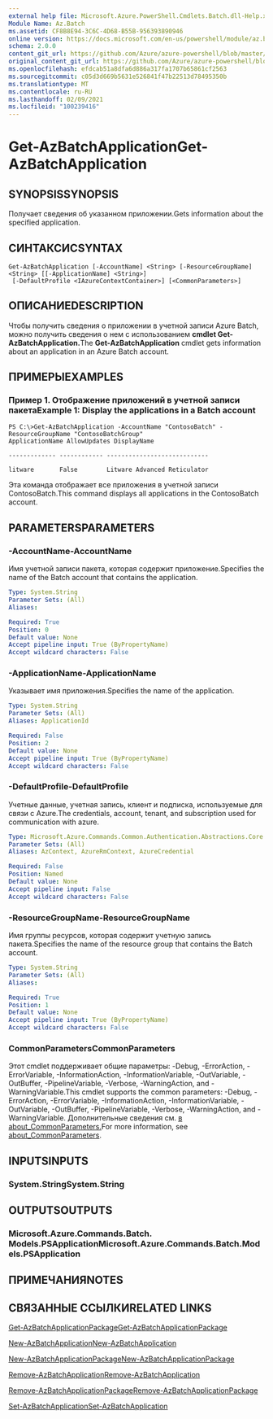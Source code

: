 ```yaml
---
external help file: Microsoft.Azure.PowerShell.Cmdlets.Batch.dll-Help.xml
Module Name: Az.Batch
ms.assetid: CF8B8E94-3C6C-4D68-B55B-956393890946
online version: https://docs.microsoft.com/en-us/powershell/module/az.batch/get-azbatchapplication
schema: 2.0.0
content_git_url: https://github.com/Azure/azure-powershell/blob/master/src/Batch/Batch/help/Get-AzBatchApplication.md
original_content_git_url: https://github.com/Azure/azure-powershell/blob/master/src/Batch/Batch/help/Get-AzBatchApplication.md
ms.openlocfilehash: efdcab51a8dfa6d886a317fa1707b65861cf2563
ms.sourcegitcommit: c05d3d669b5631e526841f47b22513d78495350b
ms.translationtype: MT
ms.contentlocale: ru-RU
ms.lasthandoff: 02/09/2021
ms.locfileid: "100239416"
---
```

# <span data-ttu-id="f246f-101">Get-AzBatchApplication</span><span class="sxs-lookup"><span data-stu-id="f246f-101">Get-AzBatchApplication</span></span>

## <span data-ttu-id="f246f-102">SYNOPSIS</span><span class="sxs-lookup"><span data-stu-id="f246f-102">SYNOPSIS</span></span>
<span data-ttu-id="f246f-103">Получает сведения об указанном приложении.</span><span class="sxs-lookup"><span data-stu-id="f246f-103">Gets information about the specified application.</span></span>

## <span data-ttu-id="f246f-104">СИНТАКСИС</span><span class="sxs-lookup"><span data-stu-id="f246f-104">SYNTAX</span></span>

```
Get-AzBatchApplication [-AccountName] <String> [-ResourceGroupName] <String> [[-ApplicationName] <String>]
 [-DefaultProfile <IAzureContextContainer>] [<CommonParameters>]
```

## <span data-ttu-id="f246f-105">ОПИСАНИЕ</span><span class="sxs-lookup"><span data-stu-id="f246f-105">DESCRIPTION</span></span>
<span data-ttu-id="f246f-106">Чтобы получить сведения о приложении в учетной записи Azure Batch, можно получить сведения о нем с использованием **cmdlet Get-AzBatchApplication.**</span><span class="sxs-lookup"><span data-stu-id="f246f-106">The **Get-AzBatchApplication** cmdlet gets information about an application in an Azure Batch account.</span></span>

## <span data-ttu-id="f246f-107">ПРИМЕРЫ</span><span class="sxs-lookup"><span data-stu-id="f246f-107">EXAMPLES</span></span>

### <span data-ttu-id="f246f-108">Пример 1. Отображение приложений в учетной записи пакета</span><span class="sxs-lookup"><span data-stu-id="f246f-108">Example 1: Display the applications in a Batch account</span></span>
```
PS C:\>Get-AzBatchApplication -AccountName "ContosoBatch" -ResourceGroupName "ContosoBatchGroup"
ApplicationName AllowUpdates DisplayName

------------- ------------ ----------------------------

litware       False        Litware Advanced Reticulator
```

<span data-ttu-id="f246f-109">Эта команда отображает все приложения в учетной записи ContosoBatch.</span><span class="sxs-lookup"><span data-stu-id="f246f-109">This command displays all applications in the ContosoBatch account.</span></span>

## <span data-ttu-id="f246f-110">PARAMETERS</span><span class="sxs-lookup"><span data-stu-id="f246f-110">PARAMETERS</span></span>

### <span data-ttu-id="f246f-111">-AccountName</span><span class="sxs-lookup"><span data-stu-id="f246f-111">-AccountName</span></span>
<span data-ttu-id="f246f-112">Имя учетной записи пакета, которая содержит приложение.</span><span class="sxs-lookup"><span data-stu-id="f246f-112">Specifies the name of the Batch account that contains the application.</span></span>

```yaml
Type: System.String
Parameter Sets: (All)
Aliases:

Required: True
Position: 0
Default value: None
Accept pipeline input: True (ByPropertyName)
Accept wildcard characters: False
```

### <span data-ttu-id="f246f-113">-ApplicationName</span><span class="sxs-lookup"><span data-stu-id="f246f-113">-ApplicationName</span></span>
<span data-ttu-id="f246f-114">Указывает имя приложения.</span><span class="sxs-lookup"><span data-stu-id="f246f-114">Specifies the name of the application.</span></span>

```yaml
Type: System.String
Parameter Sets: (All)
Aliases: ApplicationId

Required: False
Position: 2
Default value: None
Accept pipeline input: True (ByPropertyName)
Accept wildcard characters: False
```

### <span data-ttu-id="f246f-115">-DefaultProfile</span><span class="sxs-lookup"><span data-stu-id="f246f-115">-DefaultProfile</span></span>
<span data-ttu-id="f246f-116">Учетные данные, учетная запись, клиент и подписка, используемые для связи с Azure.</span><span class="sxs-lookup"><span data-stu-id="f246f-116">The credentials, account, tenant, and subscription used for communication with azure.</span></span>

```yaml
Type: Microsoft.Azure.Commands.Common.Authentication.Abstractions.Core.IAzureContextContainer
Parameter Sets: (All)
Aliases: AzContext, AzureRmContext, AzureCredential

Required: False
Position: Named
Default value: None
Accept pipeline input: False
Accept wildcard characters: False
```

### <span data-ttu-id="f246f-117">-ResourceGroupName</span><span class="sxs-lookup"><span data-stu-id="f246f-117">-ResourceGroupName</span></span>
<span data-ttu-id="f246f-118">Имя группы ресурсов, которая содержит учетную запись пакета.</span><span class="sxs-lookup"><span data-stu-id="f246f-118">Specifies the name of the resource group that contains the Batch account.</span></span>

```yaml
Type: System.String
Parameter Sets: (All)
Aliases:

Required: True
Position: 1
Default value: None
Accept pipeline input: True (ByPropertyName)
Accept wildcard characters: False
```

### <span data-ttu-id="f246f-119">CommonParameters</span><span class="sxs-lookup"><span data-stu-id="f246f-119">CommonParameters</span></span>
<span data-ttu-id="f246f-120">Этот cmdlet поддерживает общие параметры: -Debug, -ErrorAction, -ErrorVariable, -InformationAction, -InformationVariable, -OutVariable, -OutBuffer, -PipelineVariable, -Verbose, -WarningAction, and -WarningVariable.</span><span class="sxs-lookup"><span data-stu-id="f246f-120">This cmdlet supports the common parameters: -Debug, -ErrorAction, -ErrorVariable, -InformationAction, -InformationVariable, -OutVariable, -OutBuffer, -PipelineVariable, -Verbose, -WarningAction, and -WarningVariable.</span></span> <span data-ttu-id="f246f-121">Дополнительные сведения см. [в about_CommonParameters.](http://go.microsoft.com/fwlink/?LinkID=113216)</span><span class="sxs-lookup"><span data-stu-id="f246f-121">For more information, see [about_CommonParameters](http://go.microsoft.com/fwlink/?LinkID=113216).</span></span>

## <span data-ttu-id="f246f-122">INPUTS</span><span class="sxs-lookup"><span data-stu-id="f246f-122">INPUTS</span></span>

### <span data-ttu-id="f246f-123">System.String</span><span class="sxs-lookup"><span data-stu-id="f246f-123">System.String</span></span>

## <span data-ttu-id="f246f-124">OUTPUTS</span><span class="sxs-lookup"><span data-stu-id="f246f-124">OUTPUTS</span></span>

### <span data-ttu-id="f246f-125">Microsoft.Azure.Commands.Batch. Models.PSApplication</span><span class="sxs-lookup"><span data-stu-id="f246f-125">Microsoft.Azure.Commands.Batch.Models.PSApplication</span></span>

## <span data-ttu-id="f246f-126">ПРИМЕЧАНИЯ</span><span class="sxs-lookup"><span data-stu-id="f246f-126">NOTES</span></span>

## <span data-ttu-id="f246f-127">СВЯЗАННЫЕ ССЫЛКИ</span><span class="sxs-lookup"><span data-stu-id="f246f-127">RELATED LINKS</span></span>

[<span data-ttu-id="f246f-128">Get-AzBatchApplicationPackage</span><span class="sxs-lookup"><span data-stu-id="f246f-128">Get-AzBatchApplicationPackage</span></span>](./Get-AzBatchApplicationPackage.md)

[<span data-ttu-id="f246f-129">New-AzBatchApplication</span><span class="sxs-lookup"><span data-stu-id="f246f-129">New-AzBatchApplication</span></span>](./New-AzBatchApplication.md)

[<span data-ttu-id="f246f-130">New-AzBatchApplicationPackage</span><span class="sxs-lookup"><span data-stu-id="f246f-130">New-AzBatchApplicationPackage</span></span>](./New-AzBatchApplicationPackage.md)

[<span data-ttu-id="f246f-131">Remove-AzBatchApplication</span><span class="sxs-lookup"><span data-stu-id="f246f-131">Remove-AzBatchApplication</span></span>](./Remove-AzBatchApplication.md)

[<span data-ttu-id="f246f-132">Remove-AzBatchApplicationPackage</span><span class="sxs-lookup"><span data-stu-id="f246f-132">Remove-AzBatchApplicationPackage</span></span>](./Remove-AzBatchApplicationPackage.md)

[<span data-ttu-id="f246f-133">Set-AzBatchApplication</span><span class="sxs-lookup"><span data-stu-id="f246f-133">Set-AzBatchApplication</span></span>](./Set-AzBatchApplication.md)


